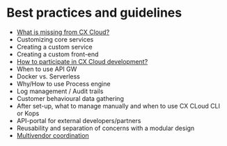 # Best practices and guidelines

* [What is missing from CX Cloud?](what-is-missing.md)
* Customizing core services
* Creating a custom service 
* Creating a custom front-end
* [How to participate in CX Cloud development?](how-to-participate.md)
* When to use API GW
* Docker vs. Serverless
* Why/How to use Process engine
* Log management / Audit trails
* Customer behavioural data gathering
* After set-up, what to manage manually and when to use CX CLoud CLI or Kops
* API-portal for external developers/partners
* Reusability and separation of concerns with a modular design
* [Multivendor coordination](multivendor-coordination.md)


